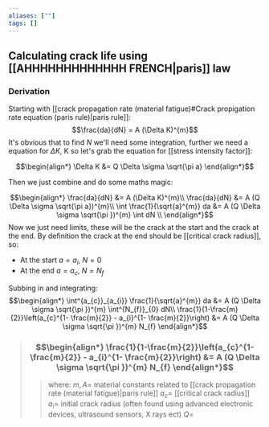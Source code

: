 ```yaml
---
aliases: [""]
tags: []
---
```


## Calculating crack life using [[AHHHHHHHHHHHHH FRENCH|paris]] law

### Derivation

Starting with [[crack propagation rate (material fatigue)#Crack propigation rate equation (paris rule)|paris rule]]:
$$\frac{da}{dN} = A (\Delta K)^{m}$$
It's obvious that to find $N$ we'll need some integration, further we need a equation for $\Delta K$, K so let's grab the equation for [[stress intensity factor]]:

$$\begin{align*}
\Delta K &= Q \Delta \sigma \sqrt{\pi a}
\end{align*}$$

Then we just combine and do some maths magic:

$$\begin{align*}
 \frac{da}{dN} &=  A (\Delta K)^{m}\\
 \frac{da}{dN} &=  A (Q \Delta \sigma \sqrt{\pi a})^{m}\\
 \int \frac{1}{\sqrt{a}^{m}} da &=  A (Q \Delta \sigma \sqrt{\pi })^{m} \int dN \\
\end{align*}$$
Now we just need limits, these will be the crack at the start and the crack at the end. By definition the crack at the end should be [[critical crack radius]], so:
- At the start $a=a_{i}$, $N=0$
- At the end $a=a_{c}$, $N=N_{f}$

Subbing in and integrating:
$$\begin{align*}
\int^{a_{c}}_{a_{i}} \frac{1}{\sqrt{a}^{m}} da &=  A (Q \Delta \sigma \sqrt{\pi })^{m} \int^{N_{f}}_{0} dN\\
\frac{1}{1-\frac{m}{2}}\left(a_{c}^{1- \frac{m}{2}} - a_{i}^{1- \frac{m}{2}}\right) &= A (Q \Delta \sigma \sqrt{\pi })^{m} N_{f}
\end{align*}$$

> ### $$\begin{align*}  \frac{1}{1-\frac{m}{2}}\left(a_{c}^{1- \frac{m}{2}} - a_{i}^{1- \frac{m}{2}}\right) &= A (Q \Delta \sigma \sqrt{\pi })^{m} N_{f}  \end{align*}$$
>> where:
>> $m,A=$  material constants related to [[crack propagation rate (material fatigue)|paris rule]]
>> $a_{c}=$ [[critical crack radius]]
>> $a_{i}=$ initial crack radius (often found using advanced electronic devices, ultrasound sensors, X rays ect)
>> $Q=$